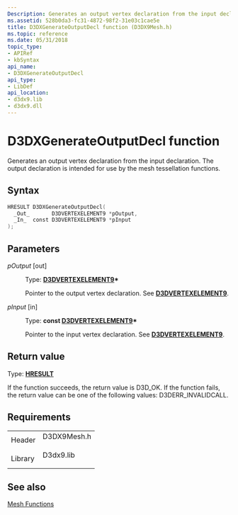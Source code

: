 ```yaml
---
Description: Generates an output vertex declaration from the input declaration. The output declaration is intended for use by the mesh tessellation functions.
ms.assetid: 528b0da3-fc31-4872-98f2-31e03c1cae5e
title: D3DXGenerateOutputDecl function (D3DX9Mesh.h)
ms.topic: reference
ms.date: 05/31/2018
topic_type: 
- APIRef
- kbSyntax
api_name: 
- D3DXGenerateOutputDecl
api_type: 
- LibDef
api_location: 
- d3dx9.lib
- d3dx9.dll
---
```


# D3DXGenerateOutputDecl function

Generates an output vertex declaration from the input declaration. The output declaration is intended for use by the mesh tessellation functions.

## Syntax


```C++
HRESULT D3DXGenerateOutputDecl(
  _Out_       D3DVERTEXELEMENT9 *pOutput,
  _In_  const D3DVERTEXELEMENT9 *pInput
);
```



## Parameters

<dl> <dt>

*pOutput* \[out\]
</dt> <dd>

Type: **[**D3DVERTEXELEMENT9**](d3dvertexelement9.md)\***

Pointer to the output vertex declaration. See [**D3DVERTEXELEMENT9**](d3dvertexelement9.md).

</dd> <dt>

*pInput* \[in\]
</dt> <dd>

Type: **const [**D3DVERTEXELEMENT9**](d3dvertexelement9.md)\***

Pointer to the input vertex declaration. See [**D3DVERTEXELEMENT9**](d3dvertexelement9.md).

</dd> </dl>

## Return value

Type: **[**HRESULT**](https://msdn.microsoft.com/library/Bb401631(v=MSDN.10).aspx)**

If the function succeeds, the return value is D3D\_OK. If the function fails, the return value can be one of the following values: D3DERR\_INVALIDCALL.

## Requirements



|                    |                                                                                        |
|--------------------|----------------------------------------------------------------------------------------|
| Header<br/>  | <dl> <dt>D3DX9Mesh.h</dt> </dl> |
| Library<br/> | <dl> <dt>D3dx9.lib</dt> </dl>   |



## See also

<dl> <dt>

[Mesh Functions](dx9-graphics-reference-d3dx-functions-mesh.md)
</dt> </dl>

 

 




